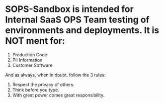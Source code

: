 # SOPS-Sandbox is intended for Internal SaaS OPS Team testing of environments and deployments. It is NOT ment for:
  1. Production Code
  2. PII Information
  3. Customer Software 

And as always, when in doubt, follow the 3 rules:
   1. Respect the privacy of others.
   2. Think before you type.
   3. With great power comes great responsibility.
